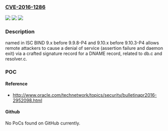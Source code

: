 ### [CVE-2016-1286](https://cve.mitre.org/cgi-bin/cvename.cgi?name=CVE-2016-1286)
![](https://img.shields.io/static/v1?label=Product&message=n%2Fa&color=blue)
![](https://img.shields.io/static/v1?label=Version&message=n%2Fa&color=blue)
![](https://img.shields.io/static/v1?label=Vulnerability&message=n%2Fa&color=brighgreen)

### Description

named in ISC BIND 9.x before 9.9.8-P4 and 9.10.x before 9.10.3-P4 allows remote attackers to cause a denial of service (assertion failure and daemon exit) via a crafted signature record for a DNAME record, related to db.c and resolver.c.

### POC

#### Reference
- http://www.oracle.com/technetwork/topics/security/bulletinapr2016-2952098.html

#### Github
No PoCs found on GitHub currently.


